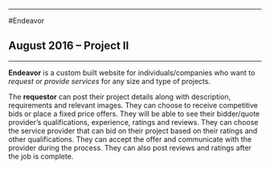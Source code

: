 ________________________________________

#Endeavor

August 2016 – Project II
---
________________________________________
**Endeavor** is a custom built website for individuals/companies who want to *request* or *provide services* for any size and type of projects.

The **requestor** can post their project details along with description, requirements and relevant images. They can choose to receive competitive bids or place a fixed price offers. They will be able to see their bidder/quote provider’s qualifications, experience, ratings and reviews. They can choose the service provider that can bid on their project based on their ratings and other qualifications.  They can accept the offer and communicate with the provider during the process. They can also post reviews and ratings after the job is complete.


